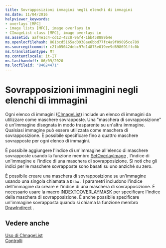 ```yaml
---
title: Sovrapposizioni immagini negli elenchi di immagini
ms.date: 11/04/2016
helpviewer_keywords:
- overlays [MFC]
- image lists [MFC], image overlays in
- CImageList class [MFC], image overlays in
ms.assetid: aaf4e1c4-cd12-42c8-9af4-1bb458889b4e
ms.openlocfilehash: 861bcd5165ad0938ae6bbd77fc4a9f09095ce789
ms.sourcegitcommit: c21b05042debc97d14875e019ee9d698691ffc0b
ms.translationtype: MT
ms.contentlocale: it-IT
ms.lasthandoff: 06/09/2020
ms.locfileid: "84624471"
---
```

# <a name="image-overlays-in-image-lists"></a>Sovrapposizioni immagini negli elenchi di immagini

Ogni elenco di immagini ([CImageList](reference/cimagelist-class.md)) include un elenco di immagini da utilizzare come maschere sovrapposte. Una "maschera di sovrapposizione" è un'immagine disegnata in modo trasparente su un'altra immagine. Qualsiasi immagine può essere utilizzata come maschera di sovrapposizione. È possibile specificare fino a quattro maschere sovrapposte per ogni elenco di immagini.

È possibile aggiungere l'indice di un'immagine all'elenco di maschere sovrapposte usando la funzione membro [SetOverlayImage](reference/cimagelist-class.md#setoverlayimage) , l'indice di un'immagine e l'indice di una maschera di sovrapposizione. Si noti che gli indici per le maschere sovrapposte sono basati su uno anziché su zero.

È possibile creare una maschera di sovrapposizione su un'immagine usando una singola chiamata a `Draw` . I parametri includono l'indice dell'immagine da creare e l'indice di una maschera di sovrapposizione. È necessario usare la macro [INDEXTOOVERLAYMASK](/windows/win32/api/commctrl/nf-commctrl-indextooverlaymask) per specificare l'indice della maschera di sovrapposizione. È anche possibile specificare un'immagine sovrapposta quando si chiama la funzione membro [DrawIndirect](reference/cimagelist-class.md#drawindirect) .

## <a name="see-also"></a>Vedere anche

[Uso di CImageList](using-cimagelist.md)<br/>
[Controlli](controls-mfc.md)
